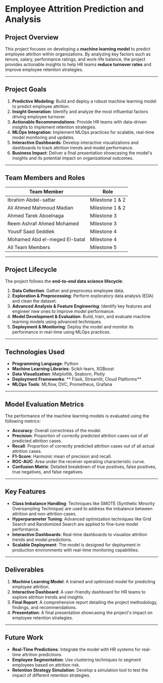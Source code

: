 # Employee Attrition Prediction and Analysis

## Project Overview
This project focuses on developing a **machine learning model** to predict employee attrition within organizations. By analyzing key factors such as tenure, salary, performance ratings, and work-life balance, the project provides actionable insights to help HR teams **reduce turnover rates** and improve employee retention strategies.

---

## Project Goals
1. **Predictive Modeling**: Build and deploy a robust machine learning model to predict employee attrition.
2. **Insight Generation**: Identify and analyze the most influential factors driving employee turnover.
3. **Actionable Recommendations**: Provide HR teams with data-driven insights to implement retention strategies.
4. **MLOps Integration**: Implement MLOps practices for scalable, real-time model monitoring and updates.
5. **Interactive Dashboards**: Develop interactive visualizations and dashboards to track attrition trends and model performance.
6. **Business Impact**: Deliver a final presentation showcasing the model's insights and its potential impact on organizational outcomes.

---

## Team Members and Roles
| Team Member                     | Role                          |
|---------------------------------|-------------------------------|
| Ibrahim Abdel-sattar            | Milestone 1 & 2               |
| Ali Ahmed Mahmoud Madian        | Milestone 1 & 2               |
| Ahmed Tarek Aboelnaga           | Milestone 3                   |
| Reem Ashraf Ahmed Mohamed       | Milestone 3                   |
| Yousif Saad Seddiek             | Milestone 4                   |
| Mohamed Abd el-meged El-batal   | Milestone 4                   |
| All Team Members                | Milestone 5                   |

---

## Project Lifecycle
The project follows the **end-to-end data science lifecycle**:
1. **Data Collection**: Gather and preprocess employee data.
2. **Exploration & Preprocessing**: Perform exploratory data analysis (EDA) and clean the dataset.
3. **Advanced Analysis & Feature Engineering**: Identify key features and engineer new ones to improve model performance.
4. **Model Development & Evaluation**: Build, train, and evaluate machine learning models using advanced techniques.
5. **Deployment & Monitoring**: Deploy the model and monitor its performance in real-time using MLOps practices.

---

## Technologies Used
- **Programming Language**: Python
- **Machine Learning Libraries**: Scikit-learn, XGBoost
- **Data Visualization**: Matplotlib, Seaborn, Plotly
- **Deployment Frameworks**: ** Flask, Streamlit, Cloud Platforms** 
- **MLOps Tools**: MLflow, DVC, Prometheus, Grafana

---

## Model Evaluation Metrics
The performance of the machine learning models is evaluated using the following metrics:
- **Accuracy**: Overall correctness of the model.
- **Precision**: Proportion of correctly predicted attrition cases out of all predicted attrition cases.
- **Recall**: Proportion of correctly predicted attrition cases out of all actual attrition cases.
- **F1-Score**: Harmonic mean of precision and recall.
- **ROC-AUC**: Area under the receiver operating characteristic curve.
- **Confusion Matrix**: Detailed breakdown of true positives, false positives, true negatives, and false negatives.

---

## Key Features
- **Class Imbalance Handling**: Techniques like SMOTE (Synthetic Minority Oversampling Technique) are used to address the imbalance between attrition and non-attrition cases.
- **Hyperparameter Tuning**: Advanced optimization techniques like Grid Search and Randomized Search are applied to fine-tune model performance.
- **Interactive Dashboards**: Real-time dashboards to visualize attrition trends and model predictions.
- **Scalable Deployment**: The model is designed for deployment in production environments with real-time monitoring capabilities.

---

## Deliverables
1. **Machine Learning Model**: A trained and optimized model for predicting employee attrition.
2. **Interactive Dashboard**: A user-friendly dashboard for HR teams to explore attrition trends and insights.
3. **Final Report**: A comprehensive report detailing the project methodology, findings, and recommendations.
4. **Presentation**: A final presentation showcasing the project's impact on employee retention strategies.

---

## Future Work
- **Real-Time Predictions**: Integrate the model with HR systems for real-time attrition predictions.
- **Employee Segmentation**: Use clustering techniques to segment employees based on attrition risk.
- **Retention Strategy Simulation**: Develop a simulation tool to test the impact of different retention strategies.

